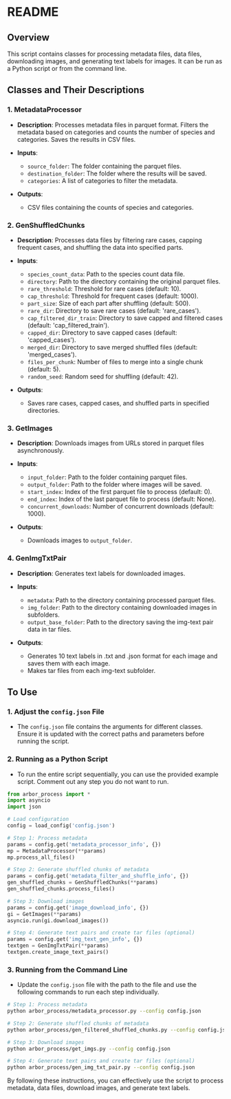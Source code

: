 # README

## Overview
This script contains classes for processing metadata files, data files, downloading images, and generating text labels for images. It can be run as a Python script or from the command line.

## Classes and Their Descriptions

### 1. MetadataProcessor
- **Description**: Processes metadata files in parquet format. Filters the metadata based on categories and counts the number of species and categories. Saves the results in CSV files.

- **Inputs**:
  - `source_folder`: The folder containing the parquet files.
  - `destination_folder`: The folder where the results will be saved.
  - `categories`: A list of categories to filter the metadata.

- **Outputs**:
  - CSV files containing the counts of species and categories.

### 2. GenShuffledChunks
- **Description**: Processes data files by filtering rare cases, capping frequent cases, and shuffling the data into specified parts.

- **Inputs**:
  - `species_count_data`: Path to the species count data file.
  - `directory`: Path to the directory containing the original parquet files.
  - `rare_threshold`: Threshold for rare cases (default: 10).
  - `cap_threshold`: Threshold for frequent cases (default: 1000).
  - `part_size`: Size of each part after shuffling (default: 500).
  - `rare_dir`: Directory to save rare cases (default: 'rare_cases').
  - `cap_filtered_dir_train`: Directory to save capped and filtered cases (default: 'cap_filtered_train').
  - `capped_dir`: Directory to save capped cases (default: 'capped_cases').
  - `merged_dir`: Directory to save merged shuffled files (default: 'merged_cases').
  - `files_per_chunk`: Number of files to merge into a single chunk (default: 5).
  - `random_seed`: Random seed for shuffling (default: 42).

- **Outputs**:
  - Saves rare cases, capped cases, and shuffled parts in specified directories.

### 3. GetImages
- **Description**: Downloads images from URLs stored in parquet files asynchronously.

- **Inputs**:
  - `input_folder`: Path to the folder containing parquet files.
  - `output_folder`: Path to the folder where images will be saved.
  - `start_index`: Index of the first parquet file to process (default: 0).
  - `end_index`: Index of the last parquet file to process (default: None).
  - `concurrent_downloads`: Number of concurrent downloads (default: 1000).

- **Outputs**:
  - Downloads images to `output_folder`.

### 4. GenImgTxtPair
- **Description**: Generates text labels for downloaded images.

- **Inputs**:
  - `metadata`: Path to the directory containing processed parquet files.
  - `img_folder`: Path to the directory containing downloaded images in subfolders.
  - `output_base_folder`: Path to the directory saving the img-text pair data in tar files.

- **Outputs**:
  - Generates 10 text labels in .txt and .json format for each image and saves them with each image.
  - Makes tar files from each img-text subfolder.

## To Use

### 1. Adjust the `config.json` File
- The `config.json` file contains the arguments for different classes. Ensure it is updated with the correct paths and parameters before running the script.

### 2. Running as a Python Script
- To run the entire script sequentially, you can use the provided example script. Comment out any step you do not want to run.

```python
from arbor_process import *
import asyncio
import json

# Load configuration
config = load_config('config.json')

# Step 1: Process metadata
params = config.get('metadata_processor_info', {})
mp = MetadataProcessor(**params)
mp.process_all_files()

# Step 2: Generate shuffled chunks of metadata
params = config.get('metadata_filter_and_shuffle_info', {})
gen_shuffled_chunks = GenShuffledChunks(**params)
gen_shuffled_chunks.process_files()

# Step 3: Download images
params = config.get('image_download_info', {})
gi = GetImages(**params)
asyncio.run(gi.download_images())

# Step 4: Generate text pairs and create tar files (optional)
params = config.get('img_text_gen_info', {})
textgen = GenImgTxtPair(**params)
textgen.create_image_text_pairs()
```

### 3. Running from the Command Line
- Update the `config.json` file with the path to the file and use the following commands to run each step individually.

```bash
# Step 1: Process metadata
python arbor_process/metadata_processor.py --config config.json

# Step 2: Generate shuffled chunks of metadata
python arbor_process/gen_filtered_shuffled_chunks.py --config config.json

# Step 3: Download images
python arbor_process/get_imgs.py --config config.json

# Step 4: Generate text pairs and create tar files (optional)
python arbor_process/gen_img_txt_pair.py --config config.json
```

By following these instructions, you can effectively use the script to process metadata, data files, download images, and generate text labels.